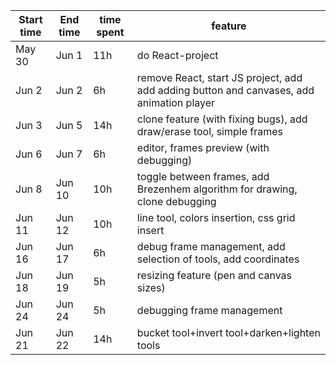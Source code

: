 | Start   time | End time | time spent | feature                                                                                       |
|--------------|----------|------------|-----------------------------------------------------------------------------------------------|
| May 30       | Jun 1    | 11h        | do React-project                                                                              |
| Jun 2        | Jun 2    | 6h         | remove React,   start JS project, add  add adding   button and canvases, add animation player |
| Jun 3        | Jun 5    | 14h        | clone feature   (with fixing bugs), add draw/erase tool, simple frames                        |
| Jun 6        | Jun 7    | 6h         | editor, frames   preview (with debugging)                                                     |
| Jun 8        | Jun 10   | 10h        | toggle between   frames, add Brezenhem algorithm for drawing, clone debugging                 |
| Jun 11       | Jun 12   | 10h        | line   tool, colors insertion, css grid insert                                                |
| Jun 16       | Jun 17   | 6h         | debug frame   management, add selection of tools, add coordinates                             |
| Jun 18       | Jun 19   | 5h         | resizing feature   (pen and canvas sizes)                                                     |
| Jun 24       | Jun 24   | 5h         | debugging frame  management                                                                   |
| Jun 21       | Jun 22   | 14h         | bucket tool+invert tool+darken+lighten  tools                                                |
